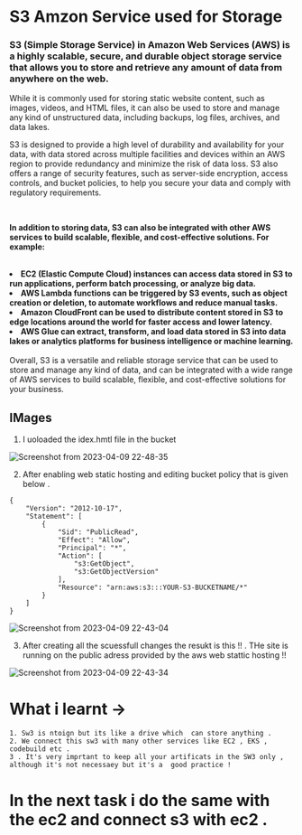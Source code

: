# S3 Amzon Service used for Storage 


### S3 (Simple Storage Service) in Amazon Web Services (AWS) is a highly scalable, secure, and durable object storage service that allows you to store and retrieve any amount of data from anywhere on the web.

While it is commonly used for storing static website content, such as images,
videos, and HTML files, it can also be used to store and manage any kind of unstructured data, including backups, log files, archives, and data lakes.

S3 is designed to provide a high level of durability and availability for your data, with data stored across multiple facilities and devices within 
an AWS region to provide redundancy and minimize the risk of data loss. S3 also offers a range of security features, such as server-side encryption, 
access controls, and bucket policies, to help you secure your data and comply with regulatory requirements.

<br>

<b> In addition to storing data, S3 can also be integrated with other AWS services to build scalable, flexible, and cost-effective solutions. For example:
<br><br>

<li>
EC2 (Elastic Compute Cloud) instances can access data stored in S3 to run applications, perform batch processing, or analyze big data.
</li>
<li>
AWS Lambda functions can be triggered by S3 events, such as object creation or deletion, to automate workflows and reduce manual tasks.
</li>

<li>
Amazon CloudFront can be used to distribute content stored in S3 to edge locations around the world for faster access and lower latency.
</li>
<li>
AWS Glue can extract, transform, and load data stored in S3 into data lakes or analytics platforms for business intelligence or machine learning.
</li>

<br> 
</b>
Overall, S3 is a versatile and reliable storage service that can be used to store and manage any kind of data, and can be integrated with a wide range of
AWS services to build scalable, flexible, and cost-effective solutions for your business.


## IMages 
1. I uoloaded the idex.hmtl file in the bucket 

![Screenshot from 2023-04-09 22-48-35](https://user-images.githubusercontent.com/85225156/230788268-fc96c04a-d426-4382-96e0-39e975bce268.png)

2. After enabling web static hosting and editing bucket policy that is given below .


```
{
    "Version": "2012-10-17",
    "Statement": [
        {
            "Sid": "PublicRead",
            "Effect": "Allow",
            "Principal": "*",
            "Action": [
                "s3:GetObject",
                "s3:GetObjectVersion"
            ],
            "Resource": "arn:aws:s3:::YOUR-S3-BUCKETNAME/*"
        }
    ]
}
```


![Screenshot from 2023-04-09 22-43-04](https://user-images.githubusercontent.com/85225156/230788303-2a450bf0-328c-41d0-a116-e41e8006a458.png)

3. After creating all the scuessfull changes  the resukt is this !! . THe site is running on the public adress provided by the aws  web stattic hosting !! 

![Screenshot from 2023-04-09 22-43-34](https://user-images.githubusercontent.com/85225156/230788302-19f3c68e-5ec8-4713-98aa-0eb5ce30c28f.png)

# What i learnt -> 
    1. Sw3 is ntoign but its like a drive which  can store anything . 
    2. We connect this sw3 with many other services like EC2 , EKS , codebuild etc . 
    3 . It's very imprtant to keep all your artificats in the SW3 only , although it's not necessaey but it's a  good practice !
# In the next task i do the same with the ec2 and connect s3 with ec2  . 

